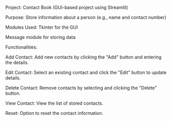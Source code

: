 Project: Contact Book (GUI-based project using Streamlit)

Purpose: Store information about a person (e.g., name and contact number)


Modules Used:
Tkinter for the GUI

Message module for storing data


Functionalities:

Add Contact: Add new contacts by clicking the "Add" button and entering the details.

Edit Contact: Select an existing contact and click the "Edit" button to update details.

Delete Contact: Remove contacts by selecting and clicking the "Delete" button.

View Contact: View the list of stored contacts.

Reset: Option to reset the contact information.
